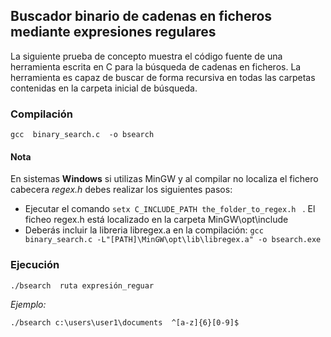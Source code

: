 ## Buscador binario de cadenas en ficheros mediante expresiones regulares
La siguiente prueba de concepto muestra el código fuente de una herramienta escrita en C para la búsqueda de cadenas en ficheros.  La herramienta es capaz de buscar de forma recursiva en todas las carpetas contenidas en la carpeta inicial de búsqueda.

### Compilación

``` gcc  binary_search.c  -o bsearch ```

#### Nota
En sistemas **Windows** si utilizas MinGW y al compilar no localiza el fichero cabecera  *regex.h* debes realizar los siguientes pasos:
-  Ejecutar el comando ```setx C_INCLUDE_PATH the_folder_to_regex.h ``` . El ficheo regex.h está localizado en la carpeta MinGW\opt\include
-  Deberás incluir la libreria libregex.a en la compilación:
 ```gcc binary_search.c -L"[PATH]\MinGW\opt\lib\libregex.a" -o bsearch.exe ```

### Ejecución
``` ./bsearch  ruta expresión_reguar ```

*Ejemplo:*

``` ./bsearch c:\users\user1\documents  ^[a-z]{6}[0-9]$ ```







